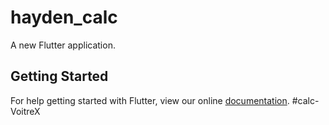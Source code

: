 # hayden_calc

A new Flutter application.

## Getting Started

For help getting started with Flutter, view our online
[documentation](https://flutter.io/).
#calc-VoitreX
